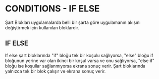 # CONDITIONS - IF ELSE
Şart Blokları uygulamalarda belli bir şarta göre uygulamanın akışını değiştirmek için kullanılan bloklardır.
## IF ELSE
If else şart bloklarında "if" bloğu tek bir koşulu sağlıyorsa, "else" bloğu if bloğunun yerine var olan ikinci bir koşul varsa ve onu sağlıyorsa, "else if" bloğu ise koşullar sağlanmıyorsa ekrana sonuç verir. Şart bloklarında yalnızca tek bir blok çalışır ve ekrana sonuç verir.
